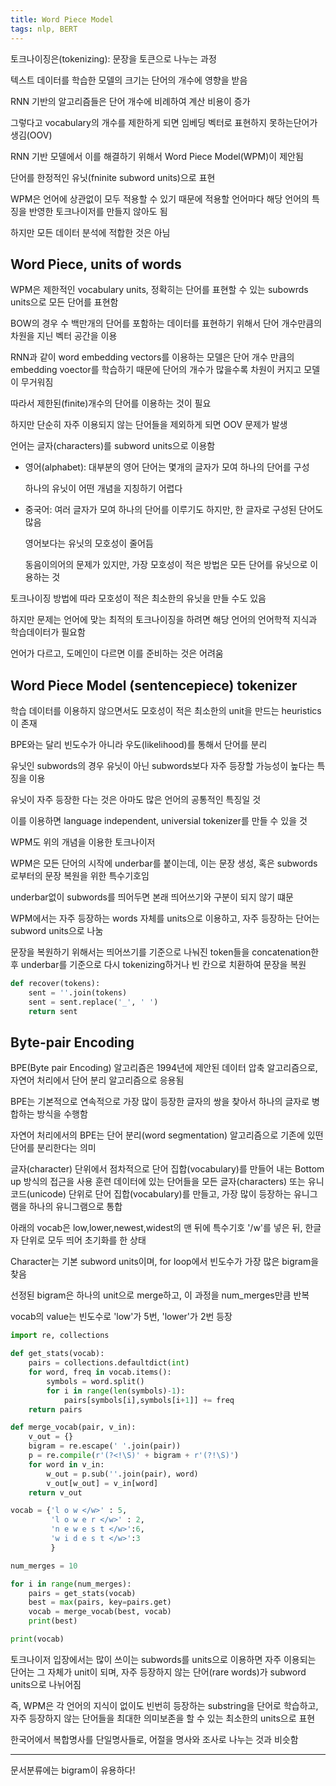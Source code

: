 ```yaml
---
title: Word Piece Model
tags: nlp, BERT
---
```


토크나이징은(tokenizing): 문장을 토큰으로 나누는 과정

텍스트 데이터를 학습한 모델의 크기는 단어의 개수에 영향을 받음

RNN 기반의 알고리즘들은 단어 개수에 비례하여 계산 비용이 증가

그렇다고 vocabulary의 개수를 제한하게 되면 임베딩 벡터로 표현하지 못하는단어가 생김(OOV)

RNN 기반 모델에서 이를 해결하기 위해서 Word Piece Model(WPM)이 제안됨

단어를 한정적인 유닛(fninite subword units)으로 표현

WPM은 언어에 상관없이 모두 적용할 수 있기 때문에 적용할 언어마다 해당 언어의 특징을 반영한 토크나이저를 만들지 않아도 됨

하지만 모든 데이터 분석에 적합한 것은 아님

## **Word Piece, units of words**

WPM은 제한적인 vocabulary units, 정확히는 단어를 표현할 수 있는 subowrds units으로 모든 단어를 표현함

BOW의 경우 수 백만개의 단어를 포함하는 데이터를 표현하기 위해서 단어 개수만큼의 차원을 지닌 벡터 공간을 이용

RNN과 같이 word embedding vectors를 이용하는 모델은 단어 개수 만큼의 embedding voector를 학습하기 때문에 단어의 개수가 많을수록 차원이 커지고 모델이 무거워짐

따라서 제한된(finite)개수의 단어를 이용하는 것이 필요

하지만 단순히 자주 이용되지 않는 단어들을 제외하게 되면 OOV 문제가 발생

언어는 글자(characters)를 subword units으로 이용함

* 영어(alphabet): 대부분의 영어 단어는 몇개의 글자가 모여 하나의 단어를 구성

    하나의 유닛이 어떤 개념을 지칭하기 어렵다
    
* 중국어: 여러 글자가 모여 하나의 단어를 이루기도 하지만, 한 글자로 구성된 단어도 많음
    
    영어보다는 유닛의 모호성이 줄어듬
    
    동음이의어의 문제가 있지만, 가장 모호성이 적은 방법은 모든 단어를 유닛으로 이용하는 것

토크나이징 방법에 따라 모호성이 적은 최소한의 유닛을 만들 수도 있음

하지만 문제는 언어에 맞는 최적의 토크나이징을 하려면 해당 언어의 언어학적 지식과 학습데이터가 필요함

언어가 다르고, 도메인이 다르면 이를 준비하는 것은 어려움

## **Word Piece Model (sentencepiece) tokenizer**

학습 데이터를 이용하지 않으면서도 모호성이 적은 최소한의 unit을 만드는 heuristics이 존재

BPE와는 달리 빈도수가 아니라 우도(likelihood)를 통해서 단어를 분리

유닛인 subwords의 경우 유닛이 아닌 subwords보다 자주 등장할 가능성이 높다는 특징을 이용

유닛이 자주 등장한 다는 것은 아마도 많은 언어의 공통적인 특징일 것

이를 이용하면 language independent, universial tokenizer를 만들 수 있을 것

WPM도 위의 개념을 이용한 토크나이저


WPM은 모든 단어의 시작에  underbar를 붙이는데, 이는 문장 생성, 혹은 subwords로부터의 문장 복원을 위한 특수기호임

underbar없이 subwords를 띄어두면 본래 띄어쓰기와 구분이 되지 않기 떄문

WPM에서는 자주 등장하는 words 자체를 units으로 이용하고, 자주 등장하는 단어는 subword units으로 나눔

문장을 복원하기 위해서는 띄어쓰기를 기준으로 나눠진 token들을 concatenation한 후 underbar를 기준으로 다시 tokenizing하거나 빈 칸으로 치환하여 문장을 복원

```python
def recover(tokens):
    sent = ''.join(tokens)
    sent = sent.replace('_', ' ')
    return sent
```

## **Byte-pair Encoding**

BPE(Byte pair Encoding) 알고리즘은 1994년에 제안된 데이터 압축 알고리즘으로, 자연어 처리에서 단어 분리 알고리즘으로 응용됨

BPE는 기본적으로 연속적으로 가장 많이 등장한 글자의 쌍을 찾아서 하나의 글자로 병합하는 방식을 수행함

자연어 처리에서의 BPE는 단어 분리(word segmentation) 알고리즘으로 기존에 있떤 단어를 분리한다는 의미

글자(character) 단위에서 점차적으로 단어 집합(vocabulary)를 만들어 내는 Bottom up 방식의 접근을 사용
훈련 데이터에 있는 단어들을 모든 글자(characters) 또는 유니코드(unicode) 단위로 단어 집합(vocabulary)를 만들고, 가장 많이 등장하는 유니그램을 하나의 유니그램으로 통합

아래의 vocab은 low,lower,newest,widest의 맨 뒤에 특수기호 '/w'를 넣은 뒤, 한글자 단위로 모두 띄어 초기화를 한 상태

Character는 기본 subword units이며, for loop에서 빈도수가 가장 많은 bigram을 찾음

선정된 bigram은 하나의 unit으로 merge하고, 이 과정을 num_merges만큼 반복

vocab의 value는 빈도수로 'low'가 5번, 'lower'가 2번 등장

>
```python
import re, collections

def get_stats(vocab):
    pairs = collections.defaultdict(int)
    for word, freq in vocab.items():
        symbols = word.split()
        for i in range(len(symbols)-1):
            pairs[symbols[i],symbols[i+1]] += freq
    return pairs

def merge_vocab(pair, v_in):
    v_out = {}
    bigram = re.escape(' '.join(pair))
    p = re.compile(r'(?<!\S)' + bigram + r'(?!\S)')
    for word in v_in:
        w_out = p.sub(''.join(pair), word)
        v_out[w_out] = v_in[word]
    return v_out

vocab = {'l o w </w>' : 5,
         'l o w e r </w>' : 2,
         'n e w e s t </w>':6,
         'w i d e s t </w>':3
         }

num_merges = 10

for i in range(num_merges):
    pairs = get_stats(vocab)
    best = max(pairs, key=pairs.get)
    vocab = merge_vocab(best, vocab)
    print(best)

print(vocab)
```


토크나이저 입장에서는 많이 쓰이는 subwords를 units으로 이용하면 자주 이용되는 단어는 그 자체가 unit이 되며, 자주 등장하지 않는 단어(rare words)가 subword units으로 나뉘어짐

즉, WPM은 각 언어의 지식이 없이도 빈번히 등장하는 substring을 단어로 학습하고, 자주 등장하지 않는 단어들을 최대한 의미보존을 할 수 있는 최소한의 units으로 표현

한국어에서 복합명사를 단일명사들로, 어절을 명사와 조사로 나누는 것과 비슷함



---






문서분류에는  bigram이 유용하다!



